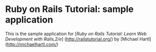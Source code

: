 # Ruby on Rails Tutorial: sample application

This is the sample application for
[*Ruby on Rails Tutorial: Learn Web Development with Rails,2/e*] (http://railstutorial.org/)
by [Michael Hartl] (http://michaelhartl.com/)

